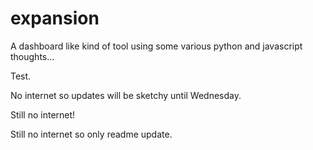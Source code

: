 # expansion
A dashboard like kind of tool using some various python and javascript thoughts...

Test.

No internet so updates will be sketchy until Wednesday.

Still no internet!

Still no internet so only readme update.
